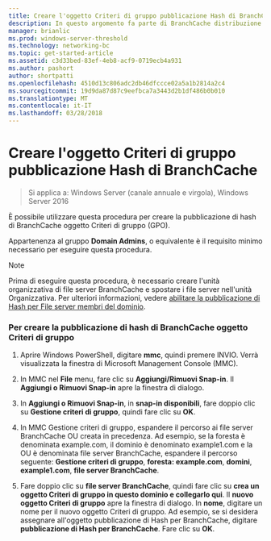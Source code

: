 ```yaml
---
title: Creare l'oggetto Criteri di gruppo pubblicazione Hash di BranchCache
description: In questo argomento fa parte di BranchCache distribuzione Guide per Windows Server 2016, che illustra come distribuire BranchCache in modalità cache distribuita e ospitato per ottimizzare l'utilizzo della larghezza di banda WAN nelle succursali
manager: brianlic
ms.prod: windows-server-threshold
ms.technology: networking-bc
ms.topic: get-started-article
ms.assetid: c3d33bed-83ef-4eb8-acf9-0719ecb4a931
ms.author: pashort
author: shortpatti
ms.openlocfilehash: 4510d13c806adc2db46dfccce02a5a1b2814a2c4
ms.sourcegitcommit: 19d9da87d87c9eefbca7a3443d2b1df486b0b010
ms.translationtype: MT
ms.contentlocale: it-IT
ms.lasthandoff: 03/28/2018
---
```

# <a name="create-the-branchcache-hash-publication-group-policy-object"></a>Creare l'oggetto Criteri di gruppo pubblicazione Hash di BranchCache

>Si applica a: Windows Server (canale annuale e virgola), Windows Server 2016

È possibile utilizzare questa procedura per creare la pubblicazione di hash di BranchCache oggetto Criteri di gruppo (GPO).  
  
Appartenenza al gruppo **Domain Admins**, o equivalente è il requisito minimo necessario per eseguire questa procedura.  
  
> [!NOTE]  
> Prima di eseguire questa procedura, è necessario creare l'unità organizzativa di file server BranchCache e spostare i file server nell'unità Organizzativa. Per ulteriori informazioni, vedere [abilitare la pubblicazione di Hash per File server membri del dominio](../../branchcache/deploy/Enable-Hash-Publication-for-Domain-Member-File-Servers.md).  
  
### <a name="to-create-the-branchcache-hash-publication-group-policy-object"></a>Per creare la pubblicazione di hash di BranchCache oggetto Criteri di gruppo  
  
1.  Aprire Windows PowerShell, digitare **mmc**, quindi premere INVIO. Verrà visualizzata la finestra di Microsoft Management Console (MMC).  
  
2.  In MMC nel **File** menu, fare clic su **Aggiungi/Rimuovi Snap-in**. Il **Aggiungi o Rimuovi Snap-in** apre la finestra di dialogo.  
  
3.  In **Aggiungi o Rimuovi Snap-in**, in **snap-in disponibili**, fare doppio clic su **Gestione criteri di gruppo**, quindi fare clic su **OK**.  
  
4.  In MMC Gestione criteri di gruppo, espandere il percorso ai file server BranchCache OU creata in precedenza. Ad esempio, se la foresta è denominata example.com, il dominio è denominato example1.com e la OU è denominata file server BranchCache, espandere il percorso seguente: **Gestione criteri di gruppo**, **foresta: example.com**, **domini**, **example1.com**, **file server BranchCache**.  
  
5.  Fare doppio clic su **file server BranchCache**, quindi fare clic su **crea un oggetto Criteri di gruppo in questo dominio e collegarlo qui**. Il **nuovo oggetto Criteri di gruppo** apre la finestra di dialogo. In **nome**, digitare un nome per il nuovo oggetto Criteri di gruppo. Ad esempio, se si desidera assegnare all'oggetto pubblicazione di Hash per BranchCache, digitare **pubblicazione di Hash per BranchCache**. Fare clic su **OK**.  
  


